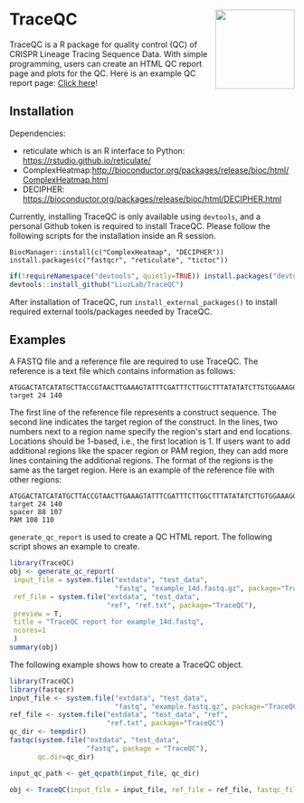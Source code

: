 # TraceQC <img src="man/figures/hexsticker.png" align="right" height="140"/>

TraceQC is a R package for quality control (QC) of CRISPR Lineage Tracing Sequence Data. With simple programming, users can create an HTML QC report page and plots for the QC. Here is an example QC report page: [Click here](https://htmlpreview.github.io/?https://github.com/LiuzLab/TraceQC-Supplementary/blob/master/docs/index.html)!

## Installation

Dependencies:
- reticulate which is an R interface to Python: https://rstudio.github.io/reticulate/
- ComplexHeatmap:http://bioconductor.org/packages/release/bioc/html/ComplexHeatmap.html
- DECIPHER: https://bioconductor.org/packages/release/bioc/html/DECIPHER.html

Currently, installing TraceQC is only available using `devtools`, and a personal Github token is required to install TraceQC. Please follow the following scripts for the installation inside an R session.

```
BiocManager::install(c("ComplexHeatmap", "DECIPHER"))
install.packages(c("fastqcr", "reticulate", "tictoc"))
```

```r
if(!requireNamespace("devtools", quietly=TRUE)) install.packages("devtools")
devtools::install_github("LiuzLab/TraceQC")
```
After installation of TraceQC, run `install_external_packages()` to install required external tools/packages needed by TraceQC.


## Examples

A FASTQ file and a reference file are required to use TraceQC. The reference is a text file which contains information as follows:

```
ATGGACTATCATATGCTTACCGTAACTTGAAAGTATTTCGATTTCTTGGCTTTATATATCTTGTGGAAAGGACGAAACACCGGTAGACGCACCTCCACCCCACAGTGGGGTTAGAGCTAGAAATAGCAAGTTAACCTAAGGCTAGTCCGTTATCAACTTGAA
target 24 140
```

The first line of the reference file represents a construct sequence. The second line indicates the target region of the construct. In the lines, two numbers next to a region name specify the region's start and end locations. Locations should be 1-based, i.e., the first location is 1. If users want to add additional regions like the spacer region or PAM region, they can add more lines containing the additional regions. The format of the regions is the same as the target region. Here is an example of the reference file with other regions:


```
ATGGACTATCATATGCTTACCGTAACTTGAAAGTATTTCGATTTCTTGGCTTTATATATCTTGTGGAAAGGACGAAACACCGGTAGACGCACCTCCACCCCACAGTGGGGTTAGAGCTAGAAATAGCAAGTTAACCTAAGGCTAGTCCGTTATCAACTTGAA
target 24 140
spacer 88 107
PAM 108 110
```


`generate_qc_report` is used to create a QC HTML report. The following script shows an example to create.

```r
library(TraceQC)
obj <- generate_qc_report(
 input_file = system.file("extdata", "test_data",
                          "fastq", "example_14d.fastq.gz", package="TraceQC"),
 ref_file = system.file("extdata", "test_data",
                        "ref", "ref.txt", package="TraceQC"),
 preview = T,
 title = "TraceQC report for example_14d.fastq",
 ncores=1
 )
summary(obj)
```

The following example shows how to create a TraceQC object.

```r
library(TraceQC)
library(fastqcr)
input_file <- system.file("extdata", "test_data",
                          "fastq", "example.fastq.gz", package="TraceQC")
ref_file <- system.file("extdata", "test_data", "ref",
                        "ref.txt", package="TraceQC")
qc_dir <- tempdir()
fastqc(system.file("extdata", "test_data",
                   "fastq", package = "TraceQC"),
       qc.dir=qc_dir)

input_qc_path <- get_qcpath(input_file, qc_dir)

obj <- TraceQC(input_file = input_file, ref_file = ref_file, fastqc_file = input_qc_path)
```

